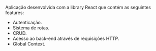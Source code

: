 Aplicação desenvolvida com a library React que contém as seguintes features:
- Autenticação.
- Sistema de rotas.
- CRUD.
- Acesso ao back-end através de requisições HTTP.
- Global Context.
